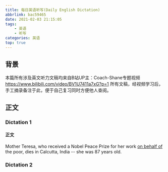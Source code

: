 ```yaml
---
title: 每日英语听写(Daily English Dictation)
abbrlink: bac59465
date: 2021-02-03 21:15:05
tags:
    - 英语
    - 听写
categories: 英语
top: true
---
```


## 背景
本篇所有涉及英文听力文稿均来自B站UP主：Coach-Shane专题视频
https://www.bilibili.com/video/BV1U7411a7xG?p=1
所有文稿，经视频学习后，手工摘录备注于此，便于自己复习同时方便他人查阅。

## 正文
### Dictation 1
#### 正文
Mother Teresa, who received a Nobel Peace Prize for her work <u>on behalf of</u> the poor, dies in Calcutta, India -- she was 87 years old.
### Dictation 2

<!-- more -->